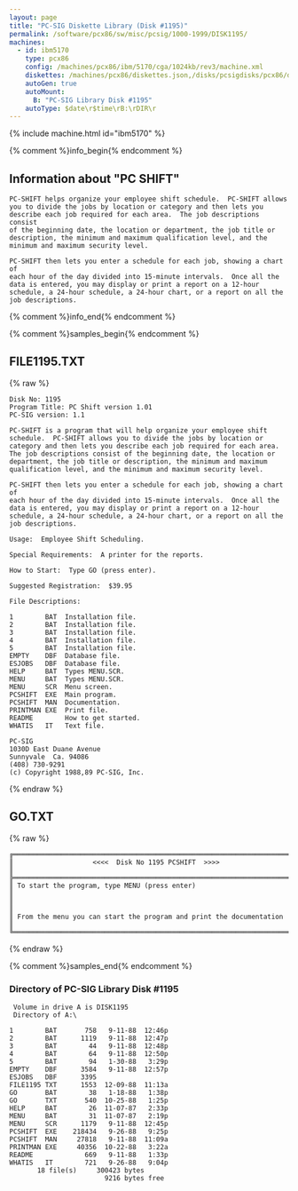 ```yaml
---
layout: page
title: "PC-SIG Diskette Library (Disk #1195)"
permalink: /software/pcx86/sw/misc/pcsig/1000-1999/DISK1195/
machines:
  - id: ibm5170
    type: pcx86
    config: /machines/pcx86/ibm/5170/cga/1024kb/rev3/machine.xml
    diskettes: /machines/pcx86/diskettes.json,/disks/pcsigdisks/pcx86/diskettes.json
    autoGen: true
    autoMount:
      B: "PC-SIG Library Disk #1195"
    autoType: $date\r$time\rB:\rDIR\r
---
```


{% include machine.html id="ibm5170" %}

{% comment %}info_begin{% endcomment %}

## Information about "PC SHIFT"

    PC-SHIFT helps organize your employee shift schedule.  PC-SHIFT allows
    you to divide the jobs by location or category and then lets you
    describe each job required for each area.  The job descriptions consist
    of the beginning date, the location or department, the job title or
    description, the minimum and maximum qualification level, and the
    minimum and maximum security level.
    
    PC-SHIFT then lets you enter a schedule for each job, showing a chart of
    each hour of the day divided into 15-minute intervals.  Once all the
    data is entered, you may display or print a report on a 12-hour
    schedule, a 24-hour schedule, a 24-hour chart, or a report on all the
    job descriptions.
{% comment %}info_end{% endcomment %}

{% comment %}samples_begin{% endcomment %}

## FILE1195.TXT

{% raw %}
```
Disk No: 1195
Program Title: PC Shift version 1.01
PC-SIG version: 1.1

PC-SHIFT is a program that will help organize your employee shift
schedule.  PC-SHIFT allows you to divide the jobs by location or
category and then lets you describe each job required for each area.
The job descriptions consist of the beginning date, the location or
department, the job title or description, the minimum and maximum
qualification level, and the minimum and maximum security level.

PC-SHIFT then lets you enter a schedule for each job, showing a chart of
each hour of the day divided into 15-minute intervals.  Once all the
data is entered, you may display or print a report on a 12-hour
schedule, a 24-hour schedule, a 24-hour chart, or a report on all the
job descriptions.

Usage:  Employee Shift Scheduling.

Special Requirements:  A printer for the reports.

How to Start:  Type GO (press enter).

Suggested Registration:  $39.95

File Descriptions:

1        BAT  Installation file.
2        BAT  Installation file.
3        BAT  Installation file.
4        BAT  Installation file.
5        BAT  Installation file.
EMPTY    DBF  Database file.
ESJOBS   DBF  Database file.
HELP     BAT  Types MENU.SCR.
MENU     BAT  Types MENU.SCR.
MENU     SCR  Menu screen.
PCSHIFT  EXE  Main program.
PCSHIFT  MAN  Documentation.
PRINTMAN EXE  Print file.
README        How to get started.
WHATIS   IT   Text file.

PC-SIG
1030D East Duane Avenue
Sunnyvale  Ca. 94086
(408) 730-9291
(c) Copyright 1988,89 PC-SIG, Inc.

```
{% endraw %}

## GO.TXT

{% raw %}
```
╔═════════════════════════════════════════════════════════════════════════╗
║                    <<<<  Disk No 1195 PCSHIFT  >>>>                     ║
╠═════════════════════════════════════════════════════════════════════════╣
║ To start the program, type MENU (press enter)                           ║
║                                                                         ║
║ From the menu you can start the program and print the documentation     ║
╚═════════════════════════════════════════════════════════════════════════╝
```
{% endraw %}

{% comment %}samples_end{% endcomment %}

### Directory of PC-SIG Library Disk #1195

     Volume in drive A is DISK1195
     Directory of A:\

    1        BAT       758   9-11-88  12:46p
    2        BAT      1119   9-11-88  12:47p
    3        BAT        44   9-11-88  12:48p
    4        BAT        64   9-11-88  12:50p
    5        BAT        94   1-30-88   3:29p
    EMPTY    DBF      3584   9-11-88  12:57p
    ESJOBS   DBF      3395
    FILE1195 TXT      1553  12-09-88  11:13a
    GO       BAT        38   1-18-88   1:38p
    GO       TXT       540  10-25-88   1:25p
    HELP     BAT        26  11-07-87   2:33p
    MENU     BAT        31  11-07-87   2:19p
    MENU     SCR      1179   9-11-88  12:45p
    PCSHIFT  EXE    218434   9-26-88   9:25p
    PCSHIFT  MAN     27818   9-11-88  11:09a
    PRINTMAN EXE     40356  10-22-88   3:22a
    README             669   9-11-88   1:33p
    WHATIS   IT        721   9-26-88   9:04p
           18 file(s)     300423 bytes
                            9216 bytes free

